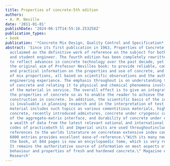 ```yaml
---
title: Properties of concrete-5th edition
authors:
- A. M. Neville
date: '2011-01-01'
publishDate: '2024-06-17T14:55:16.253258Z'
publication_types:
- book
publication: '*Concrete Mix Design, Quality Control and Specification*'
abstract: 'Since its first publication in 1963, Properties of Concrete has been internationally
  acclaimed as the definitive work of reference on the subject for both the professional
  and student engineer. The fourth edition has been completely rewritten and updated
  to reflect advances in concrete technology over the past decade, yet it still retains
  the original aim of Professor Nevilles book: to provide reliable, comprehensive
  and practical information on the properties and use of concrete, and the selection
  of mix proportions, all based on scientific observations and the authors extensive
  engineering experience. The emphasis throughout is on understanding the behaviour
  of concrete and relating it to physical and chemical phenomena involved in the performance
  of the material in service. The overall effect is to give an integrated view of
  the properties of concrete so as to enable the reader to achieve the best possible
  construction in concrete. In addition, the scientific basis of the information provided
  is invaluable in planning research and in the interpretation of test results.new
  material includes such topics as various cementitious materials, high performance
  concrete, recently introduced admixtures, concrete under cryogenic conditions, properties
  of the aggregate-matrix interface, and durability of concrete under extreme conditions.incorporates
  a wealth of data from the latest relevant national and international standards and
  codes of practiceboth Sl and Imperial units are used throughoutincludes 1500 full
  references to the worlds literature on concretean extensive index containing over
  6000 entries provides excellent ease-of-reference.\"With its many new additions,
  the book, at 844 pages is now an encyclopaedic tome, which is very reasonably priced.
  It remains the authoritative source of information on most aspects of the constituents,
  behaviour and properties of fresh and hardened concrete.\" Magazine of Concrete
  Research'
---
```

